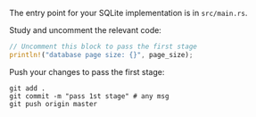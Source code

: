 The entry point for your SQLite implementation is in `src/main.rs`.

Study and uncomment the relevant code: 

```rust
// Uncomment this block to pass the first stage
println!("database page size: {}", page_size);
```

Push your changes to pass the first stage:

```
git add .
git commit -m "pass 1st stage" # any msg
git push origin master
```
